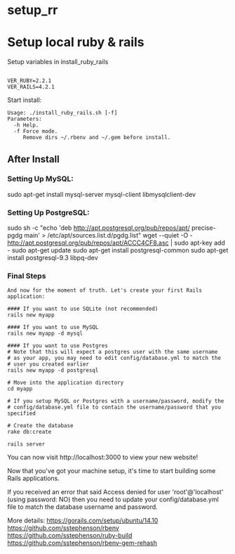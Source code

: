 # setup_rr

# Setup local ruby &amp; rails
Setup variables in install_ruby_rails
```

VER_RUBY=2.2.1
VER_RAILS=4.2.1

```
Start install:
```
Usage: ./install_ruby_rails.sh [-f]
Parameters:
  -h Help.
  -f Force mode.
     Remove dirs ~/.rbenv and ~/.gem before install.
```

## After Install

### Setting Up MySQL:
sudo apt-get install mysql-server mysql-client libmysqlclient-dev

### Setting Up PostgreSQL:
sudo sh -c "echo 'deb http://apt.postgresql.org/pub/repos/apt/ precise-pgdg main' > /etc/apt/sources.list.d/pgdg.list"
wget --quiet -O - http://apt.postgresql.org/pub/repos/apt/ACCC4CF8.asc | sudo apt-key add -
sudo apt-get update
sudo apt-get install postgresql-common
sudo apt-get install postgresql-9.3 libpq-dev

### Final Steps
```
And now for the moment of truth. Let's create your first Rails application:

#### If you want to use SQLite (not recommended)
rails new myapp

#### If you want to use MySQL
rails new myapp -d mysql

#### If you want to use Postgres
# Note that this will expect a postgres user with the same username
# as your app, you may need to edit config/database.yml to match the
# user you created earlier
rails new myapp -d postgresql

# Move into the application directory
cd myapp

# If you setup MySQL or Postgres with a username/password, modify the
# config/database.yml file to contain the username/password that you specified

# Create the database
rake db:create

rails server

```
You can now visit http://localhost:3000 to view your new website!

Now that you've got your machine setup, it's time to start building some Rails applications.

If you received an error that said Access denied for user 'root'@'localhost' (using password: NO) then you need to update your config/database.yml file to match the database username and password.


More details:
  https://gorails.com/setup/ubuntu/14.10
  https://github.com/sstephenson/rbenv
  https://github.com/sstephenson/ruby-build
  https://github.com/sstephenson/rbenv-gem-rehash
